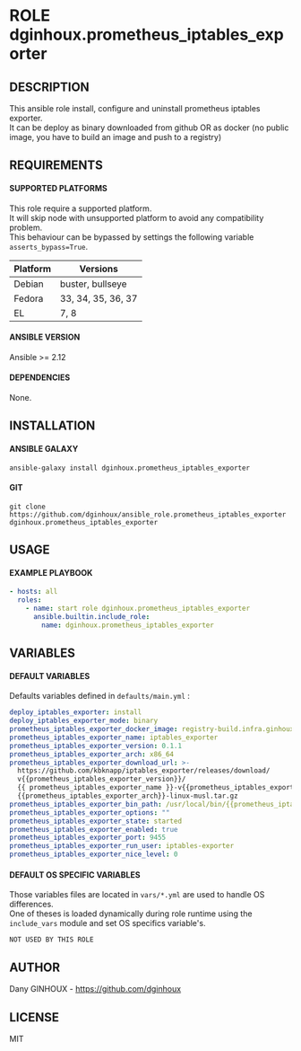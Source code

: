 # ROLE dginhoux.prometheus_iptables_exporter



## DESCRIPTION

This ansible role install, configure and uninstall prometheus iptables exporter.<br />
It can be deploy as binary downloaded from github OR as docker (no public image, you have to build an image and push to a registry)



## REQUIREMENTS

#### SUPPORTED PLATFORMS

This role require a supported platform.<br />
It will skip node with unsupported platform to avoid any compatibility problem.<br />
This behaviour can be bypassed by settings the following variable `asserts_bypass=True`.

| Platform | Versions |
|----------|----------|
| Debian | buster, bullseye |
| Fedora | 33, 34, 35, 36, 37 |
| EL | 7, 8 |

#### ANSIBLE VERSION

Ansible >= 2.12

#### DEPENDENCIES

None.



## INSTALLATION

#### ANSIBLE GALAXY

```shell
ansible-galaxy install dginhoux.prometheus_iptables_exporter
```
#### GIT

```shell
git clone https://github.com/dginhoux/ansible_role.prometheus_iptables_exporter dginhoux.prometheus_iptables_exporter
```


## USAGE

#### EXAMPLE PLAYBOOK

```yaml
- hosts: all
  roles:
    - name: start role dginhoux.prometheus_iptables_exporter
      ansible.builtin.include_role:
        name: dginhoux.prometheus_iptables_exporter
```


## VARIABLES

#### DEFAULT VARIABLES

Defaults variables defined in `defaults/main.yml` : 

```yaml
deploy_iptables_exporter: install
deploy_iptables_exporter_mode: binary
prometheus_iptables_exporter_docker_image: registry-build.infra.ginhoux.net:5001/ginhoux.net/iptables-exporter
prometheus_iptables_exporter_name: iptables_exporter
prometheus_iptables_exporter_version: 0.1.1
prometheus_iptables_exporter_arch: x86_64
prometheus_iptables_exporter_download_url: >-
  https://github.com/kbknapp/iptables_exporter/releases/download/
  v{{prometheus_iptables_exporter_version}}/
  {{ prometheus_iptables_exporter_name }}-v{{prometheus_iptables_exporter_version}}-
  {{prometheus_iptables_exporter_arch}}-linux-musl.tar.gz
prometheus_iptables_exporter_bin_path: /usr/local/bin/{{prometheus_iptables_exporter_name}}
prometheus_iptables_exporter_options: ""
prometheus_iptables_exporter_state: started
prometheus_iptables_exporter_enabled: true
prometheus_iptables_exporter_port: 9455
prometheus_iptables_exporter_run_user: iptables-exporter
prometheus_iptables_exporter_nice_level: 0
```

#### DEFAULT OS SPECIFIC VARIABLES

Those variables files are located in `vars/*.yml` are used to handle OS differences.<br />
One of theses is loaded dynamically during role runtime using the `include_vars` module and set OS specifics variable's.

`NOT USED BY THIS ROLE`



## AUTHOR

Dany GINHOUX - https://github.com/dginhoux



## LICENSE

MIT
